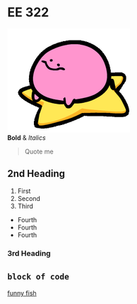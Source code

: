 # EE 322
![](kirbospin.gif) <br>
  **Bold** & *Italics*
  > Quote me
## 2nd Heading
  1. First
  2. Second
  3. Third
  - Fourth
  - Fourth
  - Fourth
### 3rd Heading
`block of code`
---
[funny fish](https://bulbapedia.bulbagarden.net/wiki/File:980Clodsire.png)
